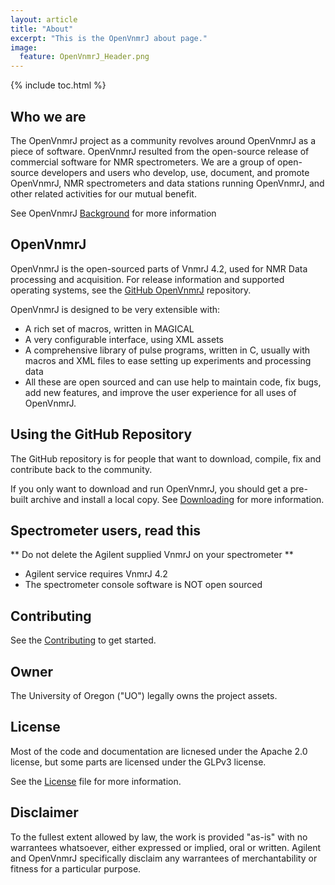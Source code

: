 ```yaml
---
layout: article
title: "About"
excerpt: "This is the OpenVnmrJ about page."
image:
  feature: OpenVnmrJ_Header.png
---
```

{% include toc.html %}

## Who we are ##

The OpenVnmrJ project as a community revolves around OpenVnmrJ as a
piece of software. OpenVnmrJ resulted from the open-source release of
commercial software for NMR spectrometers. We are a group of
open-source developers and users who develop, use, document, and
promote OpenVnmrJ, NMR spectrometers and data stations running
OpenVnmrJ, and other related activities for our mutual benefit.

See OpenVnmrJ [Background](/Background) for more information

## OpenVnmrJ ##

OpenVnmrJ is the open-sourced parts of VnmrJ 4.2, used for NMR Data processing and acquisition. For release information and supported operating systems, see the [GitHub OpenVnmrJ](https://github.com/OpenVnmrJ/OpenVnmrJ) repository.

OpenVnmrJ is designed to be very extensible with:

- A rich set of macros, written in MAGICAL
- A very configurable interface, using XML assets
- A comprehensive library of pulse programs, written in C, usually
  with macros and XML files to ease setting up experiments and
  processing data
- All these are open sourced and can use help to maintain code, fix
  bugs, add new features, and improve the user experience for all uses
  of OpenVnmrJ.

## Using the GitHub Repository ##

The GitHub repository is for people that want to download, compile,
fix and contribute back to the community.

If you only want to download and run OpenVnmrJ, you should get a
pre-built archive and install a local copy. See
[Downloading](/Downloading) for more information.

## Spectrometer users, read this ##

** Do not delete the Agilent supplied VnmrJ on your spectrometer **
* Agilent service requires VnmrJ 4.2
* The spectrometer console software is NOT open sourced


## Contributing ##
See the [Contributing](/Contributing) to get started.

## Owner ##
The University of Oregon ("UO") legally owns the project assets. 

## License ##

Most of the code and documentation are licnesed under the Apache 2.0
license, but some parts are licensed under the GLPv3 license.

See the [License](/LICENSE) file for more information.

## Disclaimer ##

To the fullest extent allowed by law, the work is provided "as-is"
with no warrantees whatsoever, either expressed or implied, oral or
written. Agilent and OpenVnmrJ specifically disclaim any warrantees of
merchantability or fitness for a particular purpose.
